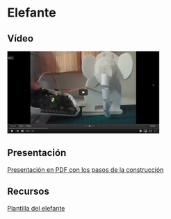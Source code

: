# Elefante

## Vídeo
[![Video en Youtube](https://github.com/lobotic/Proyectitos/blob/master/Echidna/Elefante/youtube.png)](https://youtu.be/907YVs2AwuM)

## Presentación
[Presentación en PDF con los pasos de la construcción](https://github.com/lobotic/Proyectitos/blob/master/Echidna/Elefante/ElefantePresentacion.pdf)

## Recursos
[Plantilla del elefante](https://github.com/lobotic/Proyectitos/blob/master/Echidna/Elefante/elefante.pdf)
